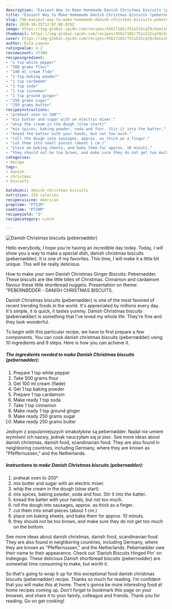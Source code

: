 ```yaml
---
description: "Easiest Way to Make Homemade Danish Christmas biscuits (pebernødder)"
title: "Easiest Way to Make Homemade Danish Christmas biscuits (pebernødder)"
slug: 756-easiest-way-to-make-homemade-danish-christmas-biscuits-pebernodder
date: 2020-10-25T12:07:00.029Z
image: https://img-global.cpcdn.com/recipes/45617165/751x532cq70/danish-christmas-biscuits-pebernodder-recipe-main-photo.jpg
thumbnail: https://img-global.cpcdn.com/recipes/45617165/751x532cq70/danish-christmas-biscuits-pebernodder-recipe-main-photo.jpg
cover: https://img-global.cpcdn.com/recipes/45617165/751x532cq70/danish-christmas-biscuits-pebernodder-recipe-main-photo.jpg
author: Eula Lawson
ratingvalue: 4.2
reviewcount: 37300
recipeingredient:
- "1 tsp white pepper"
- "500 grams flour"
- "100 ml cream flde"
- "1 tsp baking powder"
- "1 tsp cardamom"
- "1 tsp soda"
- "1 tsp cinnamon"
- "1 tsp ground ginger"
- "250 grams sugar"
- "250 grams butter"
recipeinstructions:
- "preheat oven to 200°"
- "mix butter and sugar with an electric mixer."
- "whip the cream in the dough (slow start)"
- "mix spices, baking powder, soda and four. Stir it into the batter."
- "knead the batter with your hands, but not too much."
- "roll the dough into sausages, approx. as thick as a finger."
- "cut them into small pieces (about 1 cm.)"
- "place om baking sheets, and bake them for approx. 10 minuts."
- "they should not be too brown, and make sure they do not get too much on the bottom."
categories:
- Recipe
tags:
- danish
- christmas
- biscuits

katakunci: danish christmas biscuits 
nutrition: 254 calories
recipecuisine: American
preptime: "PT12M"
cooktime: "PT30M"
recipeyield: "3"
recipecategory: Lunch

---
```



![Danish Christmas biscuits (pebernødder)](https://img-global.cpcdn.com/recipes/45617165/751x532cq70/danish-christmas-biscuits-pebernodder-recipe-main-photo.jpg)

Hello everybody, I hope you're having an incredible day today. Today, I will show you a way to make a special dish, danish christmas biscuits (pebernødder). It is one of my favorites. This time, I will make it a little bit unique. This will be really delicious.

How to make your own Danish Christmas Ginger Biscuits: Pebernødder. These biscuits are like little bites of Christmas. Cinnamon and cardamom flavour these little shortbread nuggets. Presentation on theme: &#34;PEBERNØDDER - DANISH CHRISTMAS BISCUITS.

Danish Christmas biscuits (pebernødder) is one of the most favored of recent trending foods in the world. It's appreciated by millions every day. It's simple, it is quick, it tastes yummy. Danish Christmas biscuits (pebernødder) is something that I've loved my whole life. They're fine and they look wonderful.


To begin with this particular recipe, we have to first prepare a few components. You can cook danish christmas biscuits (pebernødder) using 10 ingredients and 9 steps. Here is how you can achieve it.

<!--inarticleads1-->

##### The ingredients needed to make Danish Christmas biscuits (pebernødder):

1. Prepare 1 tsp white pepper
1. Take 500 grams flour
1. Get 100 ml cream (fløde)
1. Get 1 tsp baking powder
1. Prepare 1 tsp cardamom
1. Make ready 1 tsp soda
1. Take 1 tsp cinnamon
1. Make ready 1 tsp ground ginger
1. Make ready 250 grams sugar
1. Make ready 250 grams butter


Jednym z popularniejszych smakołyków są pebernødder. Nadal nie umiem wymówić ich nazwy, jednak nauczyłam się je piec. See more ideas about danish christmas, danish food, scandinavian food. They are also found in neighboring countries, including Germany, where they are known as &#34;Pfeffernussen,&#34; and the Netherlands. 

<!--inarticleads2-->

##### Instructions to make Danish Christmas biscuits (pebernødder):

1. preheat oven to 200°
1. mix butter and sugar with an electric mixer.
1. whip the cream in the dough (slow start)
1. mix spices, baking powder, soda and four. Stir it into the batter.
1. knead the batter with your hands, but not too much.
1. roll the dough into sausages, approx. as thick as a finger.
1. cut them into small pieces (about 1 cm.)
1. place om baking sheets, and bake them for approx. 10 minuts.
1. they should not be too brown, and make sure they do not get too much on the bottom.


See more ideas about danish christmas, danish food, scandinavian food. They are also found in neighboring countries, including Germany, where they are known as &#34;Pfeffernussen,&#34; and the Netherlands. Pebernødder owe their name to their appearance. Check out &#39;Danish Biscuits Hinged Pin&#39; on Indiegogo. These delicious Danish shortbread biscuits (pebernodder) are somewhat time consuming to make, but worth it. 

So that's going to wrap it up for this exceptional food danish christmas biscuits (pebernødder) recipe. Thanks so much for reading. I'm confident that you will make this at home. There's gonna be more interesting food at home recipes coming up. Don't forget to bookmark this page on your browser, and share it to your family, colleague and friends. Thank you for reading. Go on get cooking!
